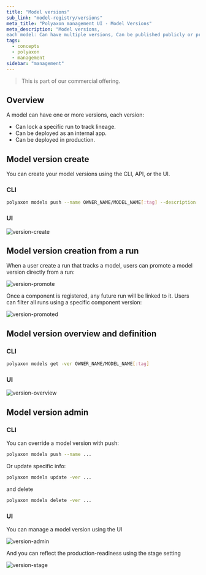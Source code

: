 ```yaml
---
title: "Model versions"
sub_link: "model-registry/versions"
meta_title: "Polyaxon management UI - Model Versions"
meta_description: "Model versions,
each model: Can have multiple versions, Can be published publicly or privately within your organization, Can define team and project level permissions."
tags:
  - concepts
  - polyaxon
  - management
sidebar: "management"
---
```


<blockquote class="commercial">This is part of our commercial offering.</blockquote>

## Overview

A model can have one or more versions, each version:

 * Can lock a specific run to track lineage.
 * Can be deployed as an internal app.
 * Can be deployed in production.

## Model version create

You can create your model versions using the CLI, API, or the UI.

### CLI

```bash
polyaxon models push --name OWNER_NAME/MODEL_NAME[:tag] --description ... --tags tag1,tag2,... -f path/to/polyaxonfile.yaml 
```

### UI

![version-create](../../../../content/images/dashboard/registry/version-create.png)

## Model version creation from a run

When a user create a run that tracks a model, users can promote a model version directly from a run:

![version-promote](../../../../content/images/dashboard/registry/version-promote.png)

Once a component is registered, any future run will be linked to it. Users can filter all runs using a specific component version:

![version-promoted](../../../../content/images/dashboard/hub/version-promoted.png)

## Model version overview and definition

### CLI

```bash
polyaxon models get -ver OWNER_NAME/MODEL_NAME[:tag]
```

### UI

![version-overview](../../../../content/images/dashboard/registry/version-overview.png)

## Model version admin

### CLI

You can override a model version with push:

```bash
polyaxon models push --name ...
```

Or update specific info:

```bash
polyaxon models update -ver ...
```

and delete  

```bash
polyaxon models delete -ver ...
```

### UI

You can manage a model version using the UI

![version-admin](../../../../content/images/dashboard/registry/version-admin.png)

And you can reflect the production-readiness using the stage setting

![version-stage](../../../../content/images/dashboard/registry/version-stage.png)
